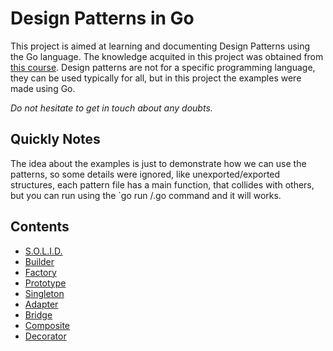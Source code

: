 # Design Patterns in Go

This project is aimed at learning and documenting Design Patterns using the Go language.
The knowledge acquited in this project was obtained from [this course](https://www.udemy.com/course/design-patterns-go).
Design patterns are not for a specific programming language, they can be used typically for all, but in this project the examples were made using Go. 

*Do not hesitate to get in touch about any doubts.*

## Quickly Notes

The idea about the examples is just to demonstrate how we can use the patterns, so some details were ignored, like unexported/exported structures,  each pattern file has a main function, that collides with others, but you can run using the `go run <folder>/<file>.go command and it will works.

## Contents

* [S.O.L.I.D.](./SOLID)
* [Builder](./builder)
* [Factory](./factory)
* [Prototype](./prototype)
* [Singleton](./singleton)
* [Adapter](./adapter)
* [Bridge](./bridge)
* [Composite](./composite)
* [Decorator](./decorator)